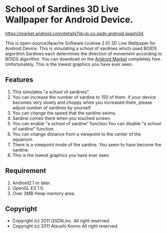 School of Sardines 3D Live Wallpaper for Android Device.
========================================================

https://market.android.com/details?id=jp.co.qsdn.android.iwashi3d

This is open-source(Apache Software License 2.0)  3D Live Wallpaper for Android Device.
This is simulating a school of sardines which used BOIDS algorithm.Sardines each determines the direction of movement according to BOIDS algorithm.
You can download on the [Android Market](https://market.android.com/details?id=jp.co.qsdn.android.iwashi3d) completely free.
Unfortunately, This is the lowest graphics you have ever seen.

Features
--------
1. This simulates "a school of sardines".
2. You can increase the number of sardine to 150 of them. if your device becomes very slowly and choppy when you increased them, please adjust number of sardines by yourself.
3. You can change the speed that the sardine swims.
4. Sardine comes there when you touched screen.
5. You can enable "a school of sardine" function.You can disable "a school of sardine" function.
6. You can change distance from a viewpoint to the center of the aquarium.
7. There is a viewpoint mode of the sardine. You seem to have become the sardine.
8. This is the lowest graphics you have ever seen.

Requirement
-----------
1. Android2.1 or later.
2. OpenGL ES 1.0.
3. Over 3MB Heep memory area.

Copyright
---------
  * Copyright (c) 2011 QSDN,Inc. All right reserved.
  * Copyright (c) 2011 Atsushi Konno All right reserved.

